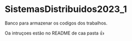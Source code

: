 # SistemasDistribuidos2023_1
Banco para armazenar os codigos dos trabalhos.

Oa intruçoes estão no README de caa pasta 👍
